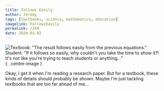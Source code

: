 ```yaml
---
title: Follows Easily
author: Jeremy
tags: [textbooks, science, mathematics, education]
imagelink: FollowsEasily
permalink: /244
date: 2020-03-02
---
```


![Textbook: "The result follows easily from the previous equations." Student: "If it follows so easily, why couldn't you take the time to show it?! It's not like you're trying to teach students or anything..."](https://res.cloudinary.com/dh3hm8pb7/image/upload/c_scale,q_auto:best,w_615/v1535842782/Handwaving/Published/FollowsEasily.png){: .centre-image }

Okay, I get it when I'm reading a research paper. But for a textbook, these kinds of details should probably be shown. Maybe I'm just tackling textbooks that are too far ahead of me...
